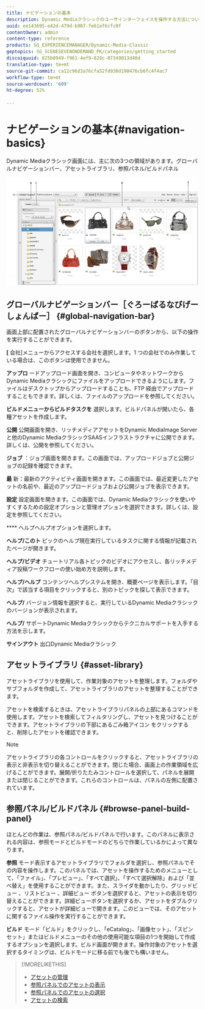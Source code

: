 ```yaml
---
title: ナビゲーションの基本
description: Dynamic Mediaクラシックのユーザインターフェイスを操作する方法について説明します。
uuid: ee143695-e42d-479d-b907-fe61ef6cfc0f
contentOwner: admin
content-type: reference
products: SG_EXPERIENCEMANAGER/Dynamic-Media-Classic
geptopics: SG_SCENESEVENONDEMAND_PK/categories/getting_started
discoiquuid: 825b8949-f961-4ef9-828c-07349013d40d
translation-type: tm+mt
source-git-commit: ca12c96d3a76cfa52fd930d190476cb6fc4f4ac7
workflow-type: tm+mt
source-wordcount: '609'
ht-degree: 52%

---
```



# ナビゲーションの基本{#navigation-basics}

Dynamic Mediaクラシック画面には、主に次の3つの領域があります。グローバルナビゲーションバー、アセットライブラリ、参照パネル/ビルドパネル

![ナビゲーションの基本](/help/assets/gs_navigation_basics_popup_popup.png)

## グローバルナビゲーションバー［ぐろーばるなびげーしょんばー］ {#global-navigation-bar}

画面上部に配置されたグローバルナビゲーションバーのボタンから、以下の操作を実行することができます。

**[** 会社]メニューからアクセスする会社を選択します。1 つの会社でのみ作業している場合は、このボタンは使用できません。

**アップロ** ードアップロード画面を開き、コンピュータやネットワークからDynamic Mediaクラシックにファイルをアップロードできるようにします。ファイルはデスクトップからアップロードすることも、FTP 経由でアップロードすることもできます。詳しくは、ファイルのアップロードを参照してください。

**ビルドメニューからビルドタスクを** 選択します。ビルドパネルが開いたら、各種アセットを作成します。

**公開** 公開画面を開き、リッチメディアアセットをDynamic MediaImage Serverと他のDynamic MediaクラシックSAASインフラストラクチャに公開できます。詳しくは、公開を参照してください。

**ジョブ** ：ジョブ画面を開きます。この画面では、アップロードジョブと公開ジョブの記録を確認できます。

**最** 新：最新のアクティビティ画面を開きます。この画面では、最近変更したアセットの名前や、最近のアップロードジョブおよび公開ジョブを表示できます。

**設定** 設定画面を開きます。この画面では、Dynamic Mediaクラシックを使いやすくするための設定オプションと管理オプションを選択できます。詳しくは、設定を参照してください。

**** ヘルプヘルプオプションを選択します。

**ヘルプ/このト** ピックのヘルプ現在実行しているタスクに関する情報が記載されたページが開きます。

**ヘルプ/ビデオ** チュートリアル各トピックのビデオにアクセスし、各リッチメディア投稿ワークフローの使い始め方を説明します。

**ヘルプ/ヘルプ** コンテンツヘルプシステムを開き、概要ページを表示します。「目次」で該当する項目をクリックすると、別のトピックを探して表示できます。

**ヘルプ/** バージョン情報を選択すると、実行しているDynamic Mediaクラシックのバージョンが表示されます。

**ヘルプ/** サポートDynamic Mediaクラシックからテクニカルサポートを入手する方法を示します。

**サインアウト** 出口Dynamic Mediaクラシック

## アセットライブラリ {#asset-library}

アセットライブラリを使用して、作業対象のアセットを整理します。フォルダやサブフォルダを作成して、アセットライブラリのアセットを整理することができます。

アセットを検索するときは、アセットライブラリパネルの上部にあるコマンドを使用します。アセットを検索してフィルタリングし、アセットを見つけることができます。アセットライブラリの下部にあるごみ箱アイコン  をクリックすると、削除したアセットを確認できます。

>[!NOTE]
>
>アセットライブラリの各コントロールをクリックすると、アセットライブラリの表示と非表示を切り替えることができます。閉じた場合、画面上の作業領域を広げることができます。展開/折りたたみコントロールを選択して、パネルを展開または閉じることができます。これらのコントロールは、パネルの左側に配置されています。

## 参照パネル/ビルドパネル {#browse-panel-build-panel}

ほとんどの作業は、参照パネル/ビルドパネルで行います。このパネルに表示される内容は、参照モードとビルドモードのどちらで作業しているかによって異なります。

**参照** モード表示するアセットライブラリでフォルダを選択し、参照パネルでその内容を操作します。このパネルでは、アセットを操作するためのメニューとして、「ファイル」、「プレビュー」、「すべて選択」、「すべて選択解除」および「並べ替え」を使用することができます。また、スライダを動かしたり、グリッドビュー 、リストビュー 、詳細ビュー  ボタンを選択すると、アセットの表示を切り替えることができます。詳細ビューボタンを選択するか、アセットをダブルクリックすると、アセットが詳細ビューで開きます。このビューでは、そのアセットに関するファイル操作を実行することができます。

**ビルド** モード「ビルド」をクリックし、「eCatalog」、「画像セット」、「スピンセット」またはビルドメニューのその他の使用可能な項目の1つを開始して作成するオプションを選択します。ビルド画面が開きます。操作対象のアセットを選択するタイミングは、ビルドモードに移る前でも後でも構いません。

>[!MORELIKETHIS]
>
>* [アセットの管理](about-managing-assets.md)
>* [参照パネルでのアセットの表示](viewing-assets-browse-panel.md#viewing_assets_in_the_browse_panel)
>* [参照パネルでのアセットの選択](selecting-assets-browse-panel.md#selecting_assets_in_the_browse_panel)
>* [アセットの検索](searching-assets.md#searching_assets)

